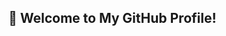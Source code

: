 ## 👋 Welcome to My GitHub Profile!

<!--
Hi, I’m [Your Name], a Full-Stack Web Developer passionate about crafting intuitive and scalable web applications. With a strong foundation in frontend and backend development, I enjoy solving challenging problems and creating seamless user experiences.


🌟 About Me

	•	🌐 Proficient in building dynamic websites using React, Node.js, Express, and MongoDB.
	•	⚡ Always experimenting with new tools and technologies to enhance my skills and deliver modern solutions.
	•	🧠 Lifelong learner committed to mastering full-stack development best practices.


🔧 Tech Stack
	•	Frontend - HTML5, CSS3, JavaScript, React
	•	Backend - Node.js, Express
	•	Database - MongoDB, SQL
 	•	Tools - Sit, VS Code, Docker

 
🌱 What I’m Working On

	•	Building scalable web applications with modern technologies.


 🤝 Let’s Collaborate!

I’m open to collaborating on exciting web development projects. If you have an idea or need help building something awesome, feel free to reach out!


-->

